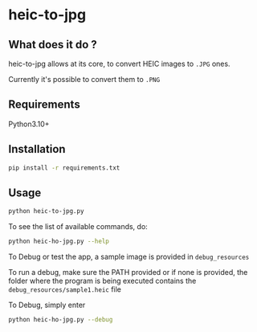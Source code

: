 # heic-to-jpg

## What does it do ?

heic-to-jpg allows at its core, to convert HEIC images to `.JPG` ones.

Currently it's possible to convert them to `.PNG`

## Requirements

Python3.10+

## Installation

```bash
pip install -r requirements.txt
```

## Usage

```bash
python heic-to-jpg.py
```

To see the list of available commands, do: 
```bash
python heic-ho-jpg.py --help
```

To Debug or test the app, a sample image is provided in `debug_resources`

To run a debug, make sure the PATH provided or if none is provided, the folder where the program is being executed contains the `debug_resources/sample1.heic` file


To Debug, simply enter
```bash
python heic-ho-jpg.py --debug
```

